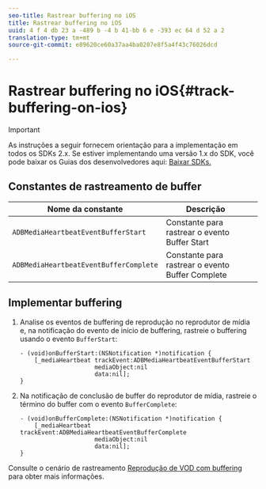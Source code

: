 ```yaml
---
seo-title: Rastrear buffering no iOS
title: Rastrear buffering no iOS
uuid: 4 f 4 db 23 a -489 b -4 b 41-bb 6 e -393 ec 64 d 52 a 2
translation-type: tm+mt
source-git-commit: e89620ce60a37aa4ba0207e8f5a4f43c76026dcd

---
```



# Rastrear buffering no iOS{#track-buffering-on-ios}

>[!IMPORTANT]
>
>As instruções a seguir fornecem orientação para a implementação em todos os SDKs 2.x. Se estiver implementando uma versão 1.x do SDK, você pode baixar os Guias dos desenvolvedores aqui: [Baixar SDKs.](/help/sdk-implement/download-sdks.md)

## Constantes de rastreamento de buffer


| Nome da constante | Descrição     |
|---|---|
| `ADBMediaHeartbeatEventBufferStart` | Constante para rastrear o evento Buffer Start |
| `ADBMediaHeartbeatEventBufferComplete` | Constante para rastrear o evento Buffer Complete |

## Implementar buffering

1. Analise os eventos de buffering de reprodução no reprodutor de mídia e, na notificação do evento de início de buffering, rastreie o buffering usando o evento `BufferStart`:

   ```
   - (void)onBufferStart:(NSNotification *)notification { 
       [_mediaHeartbeat trackEvent:ADBMediaHeartbeatEventBufferStart  
                        mediaObject:nil  
                        data:nil]; 
   }
   ```

1. Na notificação de conclusão de buffer do reprodutor de mídia, rastreie o término do buffer com o evento `BufferComplete`:

   ```
   - (void)onBufferComplete:(NSNotification *)notification { 
       [_mediaHeartbeat trackEvent:ADBMediaHeartbeatEventBufferComplete  
                        mediaObject:nil  
                        data:nil]; 
   }
   ```

Consulte o cenário de rastreamento [Reprodução de VOD com buffering](/help/sdk-implement/tracking-scenarios/vod-buffering.md) para obter mais informações.
